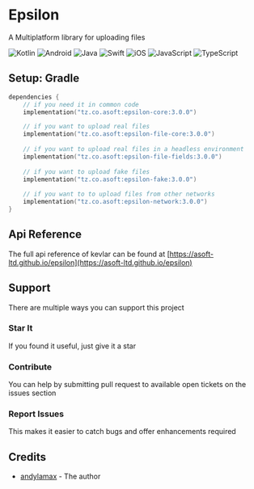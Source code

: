 # Epsilon

A Multiplatform library for uploading files

![Kotlin](https://img.shields.io/badge/kotlin-multiplatform-blue?style=for-the-badge&logo=kotlin&logoColor=white)
![Android](https://img.shields.io/badge/Android-3DDC84?style=for-the-badge&logo=android&logoColor=white)
![Java](https://img.shields.io/badge/java-%23ED8B00.svg?style=for-the-badge&logo=&logoColor=white)
![Swift](https://img.shields.io/badge/swift-F54A2A?style=for-the-badge&logo=swift&logoColor=white)
![iOS](https://img.shields.io/badge/iOS-000000?style=for-the-badge&logo=ios&logoColor=white)
![JavaScript](https://img.shields.io/badge/javascript-%23323330.svg?style=for-the-badge&logo=javascript&logoColor=%23F7DF1E)
![TypeScript](https://img.shields.io/badge/typescript-%23007ACC.svg?style=for-the-badge&logo=typescript&logoColor=white)

## Setup: Gradle

```kotlin
dependencies {
    // if you need it in common code
    implementation("tz.co.asoft:epsilon-core:3.0.0")

    // if you want to upload real files
    implementation("tz.co.asoft:epsilon-file-core:3.0.0")
    
    // if you want to upload real files in a headless environment
    implementation("tz.co.asoft:epsilon-file-fields:3.0.0")
    
    // if you want to upload fake files
    implementation("tz.co.asoft:epsilon-fake:3.0.0")
    
    // if you want to to upload files from other networks
    implementation("tz.co.asoft:epsilon-network:3.0.0")
}
```

## Api Reference
The full api reference of kevlar can be found at [https://asoft-ltd.github.io/epsilon](https://asoft-ltd.github.io/epsilon)

## Support

There are multiple ways you can support this project

### Star It

If you found it useful, just give it a star

### Contribute

You can help by submitting pull request to available open tickets on the issues section

### Report Issues

This makes it easier to catch bugs and offer enhancements required

## Credits

- [andylamax](https://github.com/andylamax) - The author